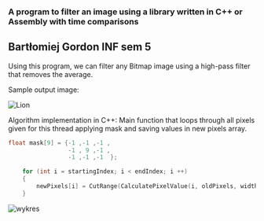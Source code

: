 ### A program to filter an image using a library written in C++ or Assembly with time comparisons
## Bartłomiej Gordon INF sem 5

Using this program, we can filter any Bitmap image using a high-pass filter that removes the average.

Sample output image:

![Lion](https://user-images.githubusercontent.com/69083596/218283011-ad3b0cc3-9e92-4fe3-a340-8aa070178aed.png)

Algorithm implementation in C++:
Main function that loops through all pixels given for this thread applying mask and saving values in new pixels array.
```cpp
float mask[9] = {-1 ,-1 ,-1 ,
                 -1 , 9 ,-1 ,
                 -1 ,-1 ,-1  };

    for (int i = startingIndex; i < endIndex; i ++)
    {
        newPixels[i] = CutRange(CalculatePixelValue(i, oldPixels, width, PIXEL_STRIDE, mask));
    }
```

![wykres](https://user-images.githubusercontent.com/69083596/218283013-534c58a6-caf1-48a5-9d45-abea25cb8601.png)
